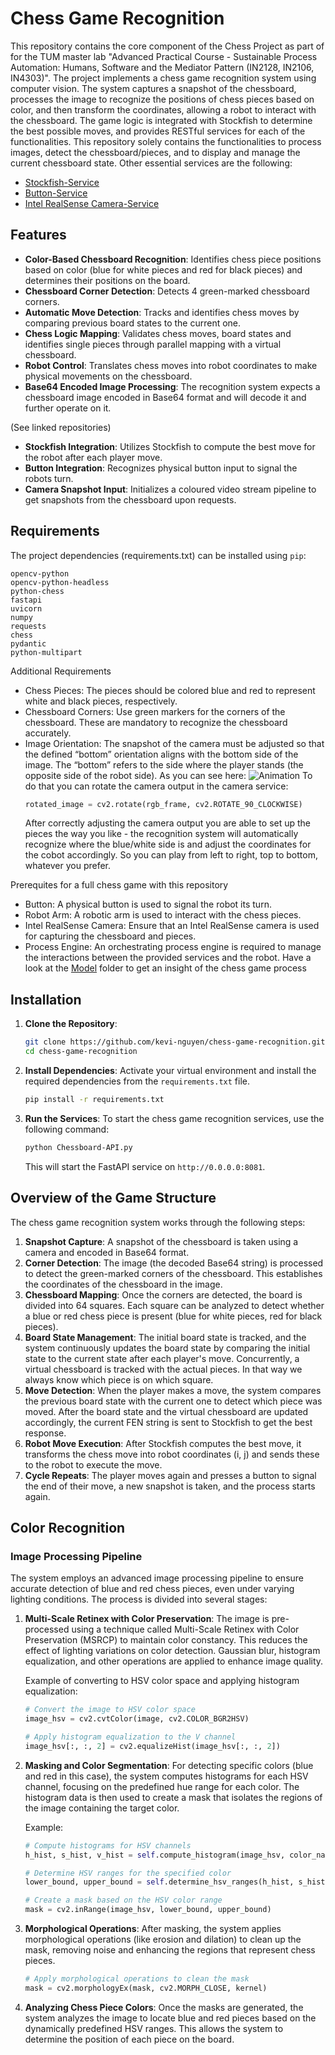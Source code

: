 # Chess Game Recognition

This repository contains the core component of the Chess Project as part of for the TUM master lab "Advanced Practical Course - Sustainable Process Automation: Humans, Software and the Mediator Pattern (IN2128, IN2106, IN4303)".
The project implements a chess game recognition system using computer vision. The system captures a snapshot of the chessboard, processes the image to recognize the positions of chess pieces based on color, and then transform the coordinates, allowing a robot to interact with the chessboard. The game logic is integrated with Stockfish to determine the best possible moves, and provides RESTful services for each of the functionalities.
This repository solely contains the functionalities to process images, detect the chessboard/pieces, and to display and manage the current chessboard state. Other essential services are the following:
- [Stockfish-Service](https://github.com/kevi-nguyen/stockfish-service)
- [Button-Service](https://github.com/kevi-nguyen/button-service)
- [Intel RealSense Camera-Service](https://github.com/kevi-nguyen/intel-realsense-camera)


## Features

- **Color-Based Chessboard Recognition**: Identifies chess piece positions based on color (blue for white pieces and red for black pieces) and determines their positions on the board.
- **Chessboard Corner Detection**: Detects 4 green-marked chessboard corners.
- **Automatic Move Detection**: Tracks and identifies chess moves by comparing previous board states to the current one.
- **Chess Logic Mapping**: Validates chess moves, board states and identifies single pieces through parallel mapping with a virtual chessboard.
- **Robot Control**: Translates chess moves into robot coordinates to make physical movements on the chessboard.
- **Base64 Encoded Image Processing**: The recognition system expects a chessboard image encoded in Base64 format and will decode it and further operate on it.

(See linked repositories)
- **Stockfish Integration**: Utilizes Stockfish to compute the best move for the robot after each player move.
- **Button Integration**: Recognizes physical button input to signal the robots turn.
- **Camera Snapshot Input**: Initializes a coloured video stream pipeline to get snapshots from the chessboard upon requests.

## Requirements

The project dependencies (requirements.txt) can be installed using `pip`:

```
opencv-python
opencv-python-headless
python-chess
fastapi
uvicorn
numpy
requests
chess
pydantic
python-multipart
```
Additional Requirements
- Chess Pieces: The pieces should be colored blue and red to represent white and black pieces, respectively.
- Chessboard Corners: Use green markers for the corners of the chessboard. These are mandatory to recognize the chessboard accurately.
- Image Orientation: The snapshot of the camera must be adjusted so that the defined “bottom” orientation aligns with the bottom side of the image. The “bottom” refers to the side where the player stands (the opposite side of the robot side). As you can see here:
  ![Animation](./demo/demo_orientation.gif)
To do that you can rotate the camera output in the camera service:
   ```python
   rotated_image = cv2.rotate(rgb_frame, cv2.ROTATE_90_CLOCKWISE)
   ```
   After correctly adjusting the camera output you are able to set up the pieces the way you like - the recognition system will automatically recognize where the blue/white side is and adjust the coordinates for the cobot accordingly. So you can play from left to right, top to bottom, whatever you prefer.

Prerequites for a full chess game with this repository
- Button: A physical button is used to signal the robot its turn.
- Robot Arm: A robotic arm is used to interact with the chess pieces.
- Intel RealSense Camera: Ensure that an Intel RealSense camera is used for capturing the chessboard and pieces.
- Process Engine: An orchestrating process engine is required to manage the interactions between the provided services and the robot. Have a look at the [Model](./CPEE_model) folder to get an insight of the chess game process

## Installation

1. **Clone the Repository**:
   ```bash
   git clone https://github.com/kevi-nguyen/chess-game-recognition.git
   cd chess-game-recognition
   ```

2. **Install Dependencies**:
   Activate your virtual environment and install the required dependencies from the `requirements.txt` file.
   ```bash
   pip install -r requirements.txt
   ```

4. **Run the Services**:
   To start the chess game recognition services, use the following command:
   ```bash
   python Chessboard-API.py
   ```
   This will start the FastAPI service on `http://0.0.0.0:8081`.

## Overview of the Game Structure

The chess game recognition system works through the following steps:

1. **Snapshot Capture**: A snapshot of the chessboard is taken using a camera and encoded in Base64 format.
2. **Corner Detection**: The image (the decoded Base64 string) is processed to detect the green-marked corners of the chessboard. This establishes the coordinates of the chessboard in the image.
3. **Chessboard Mapping**: Once the corners are detected, the board is divided into 64 squares. Each square can be analyzed to detect whether a blue or red chess piece is present (blue for white pieces, red for black pieces).
4. **Board State Management**: The initial board state is tracked, and the system continuously updates the board state by comparing the initial state to the current state after each player's move. Concurrently, a virtual chessboard is tracked with the actual pieces. In that way we always know which piece is on which square.
5. **Move Detection**: When the player makes a move, the system compares the previous board state with the current one to detect which piece was moved. After the board state and the virtual chessboard are updated accordingly, the current FEN string is sent to Stockfish to get the best response.
6. **Robot Move Execution**: After Stockfish computes the best move, it transforms the chess move into robot coordinates (i, j) and sends these to the robot to execute the move.
7. **Cycle Repeats**: The player moves again and presses a button to signal the end of their move, a new snapshot is taken, and the process starts again.

## Color Recognition

### Image Processing Pipeline

The system employs an advanced image processing pipeline to ensure accurate detection of blue and red chess pieces, even under varying lighting conditions. The process is divided into several stages:

1. **Multi-Scale Retinex with Color Preservation**:
   The image is pre-processed using a technique called Multi-Scale Retinex with Color Preservation (MSRCP) to maintain color constancy. This reduces the effect of lighting variations on color detection. Gaussian blur, histogram equalization, and other operations are applied to enhance image quality.
   
   Example of converting to HSV color space and applying histogram equalization:
   ```python
   # Convert the image to HSV color space
   image_hsv = cv2.cvtColor(image, cv2.COLOR_BGR2HSV)

   # Apply histogram equalization to the V channel
   image_hsv[:, :, 2] = cv2.equalizeHist(image_hsv[:, :, 2])
   ```

2. **Masking and Color Segmentation**:
   For detecting specific colors (blue and red in this case), the system computes histograms for each HSV channel, focusing on the predefined hue range for each color. The histogram data is then used to create a mask that isolates the regions of the image containing the target color.

   Example:
   ```python
   # Compute histograms for HSV channels
   h_hist, s_hist, v_hist = self.compute_histogram(image_hsv, color_name)

   # Determine HSV ranges for the specified color
   lower_bound, upper_bound = self.determine_hsv_ranges(h_hist, s_hist, v_hist, color_name)

   # Create a mask based on the HSV color range
   mask = cv2.inRange(image_hsv, lower_bound, upper_bound)
   ```

3. **Morphological Operations**:
   After masking, the system applies morphological operations (like erosion and dilation) to clean up the mask, removing noise and enhancing the regions that represent chess pieces.
   
   ```python
   # Apply morphological operations to clean the mask
   mask = cv2.morphologyEx(mask, cv2.MORPH_CLOSE, kernel)
   ```

4. **Analyzing Chess Piece Colors**:
   Once the masks are generated, the system analyzes the image to locate blue and red pieces based on the dynamically predefined HSV ranges. This allows the system to determine the position of each piece on the board.
